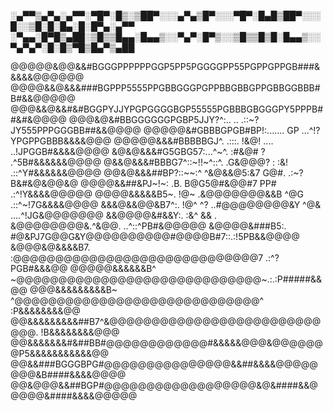 
░▄▀▀▒▄▀▄░▄▀▀░▀█▀░█▒░▒██▀░░░▄▀▄▒█▀░░░▀█▀░█▄█▒██▀░░░█░░▒█░█░█▄░█░█▀▄░▄▀▀
░▀▄▄░█▀█▒▄██░▒█▒▒█▄▄░█▄▄▒░░▀▄▀░█▀▒░░▒█▒▒█▒█░█▄▄▒░░▀▄▀▄▀░█░█▒▀█▒█▄▀▒▄██

@@@@@&@@&&#BGGGPPPPPPGGP5PP5PGGGGPP55PGPPGPPGB###&&&&&@@@@@@
@@@@&&@&&&###BGPPP5555PPGBBGGGPGPPBBGBBGPPGBBGGBBB#B#&&@@@@@
@@@&&@&&#&#BGGPYJJYPGPGGGGBGP55555PGBBBGBGGGPY5PPPB##&#&@@@@
@@@&@&#BBGGGGGGPGBP5JJY?^:..  ..  .::~?JY555PPPGGGBB##&&@@@@
@@@@@&#GBBBGPGB#BP!:.......   GP      ...^!?YPGPPGBBB&&&&@@@
@@@@@&&&#BBBBBGJ^.   .:::.   !&@!   ....   ..!JPGGB#&&&&@@@@
&@&@&&&#G5GBG57:...^~^.     :#&@#        ?   .^5B#&&&&&&@@@@
@&&@&&&#BBBG7^::~!!~^::^.  .G&@@@? :    :&! .::^Y#&&&&&&@@@@
@@&@&&&##BP?::~~:^         ^&@&&@5:&7   G@#.  .:~?B&#&@&@@&@
@@@@&&##&PJ~!~: .B.         B@G5@#&@@#7 PP#   .:^!Y&&&&@@@@@
@@@@&&&&&B5~.   !@~        .&@@@@@@@&&B ^@G .::^~!7G&&&&@@@@
&&&@&&@@&B7^:.  !@^    ^? ..#@@@@@@@@&Y ^@& ....^!JG&@@@@@@@
&&@@@@&#&&Y:.   :&^    && . &@@@@@@@@&.^&@@. ..^::^PB#&@@@@@
&@@@@&###B5:.   #@&PJ7G@@G&Y@@@@@@@@@@#@@@@B#7::.:!5PB&&@@@@
&@@@&@&&&&B7.  :@@@@@@@@@@@@@@@@@@@@@@@@@@@@@7 .:^?PGB#&&&@@
@@@@@&&&&&&B^  ~@@@@@@@@@@@@@@@@@@@@@@@@@@@@@~.:.:P#####&&@@
@@@&&&&&&&&&B~ ^@@@@@@@@@@@@@@@@@@@@@@@@@@@@@^  :P&&&&&&&&@@
@@&&&&&&&&&##B7^&@@@@@@@@@@@@@@@@@@@@@@@@@@@@. !B&&&&&&&&@@@
@@&&&&&&&#&##BB#@@@@@@@@@@@@#&&&&&@@@&@@@@@@@P5&&&&&&&&&&&@@
@@&&###BGGGBPG#@@@@@@@@@@@@@@@&&##&&&&@@@@@@@@&B####&&&&@@@@
@@&@@@&&##BGP#@@@@@@@@@@@@@@@@@@&@&####&&@@@@@&####&&&&@@@@@


